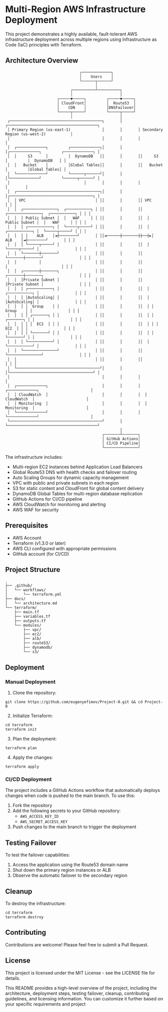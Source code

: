 # Multi-Region AWS Infrastructure Deployment

This project demonstrates a highly available, fault-tolerant AWS infrastructure deployment across multiple regions using Infrastructure as Code (IaC) principles with Terraform.

## Architecture Overview


                                     ┌─────────────┐
                                     │    Users    │
                                     └──────┬──────┘
                                            │
                                 ┌──────────┴──────────┐
                                 │                     │
                           ┌─────▼─────┐         ┌─────▼─────┐
                           │ CloudFront│         │  Route53  │
                           │    CDN    │         │DNSFailover│
                           └─────┬─────┘         └─────┬─────┘
                                 │                     │
     ┌─────────────────────────────────────────┐       │       ┌────────────────────────────────────────┐
     │ Primary Region (us-east-1)              │       │       │ Secondary Region (us-west-2)           │
     │                                         │       │       │                                        │
     │  ┌─────────────┐         ┌─────────────┐│       │       │┌─────────────┐         ┌─────────────┐ │
     │  │     S3      │         │  DynamoDB   ││       │       ││     S3      │         │  DynamoDB   │ │
     │  │   Bucket    │         │Global Tables││       │       ││   Bucket    │         │Global Tables│ │
     │  └─────────────┘         └──────┬──────┘│       │       │└─────────────┘         └──────┬──────┘ │
     │                                 │       │       │       │                               │        │
     │  ┌─────────────────────────────────────┐│       │       │┌─────────────────────────────────────┐ │
     │  │ VPC                               │ ││       │       ││ VPC                               │ │ │
     │  │  ┌───────────────┐  ┌───────────┐ │ ││       │       ││  ┌───────────────┐  ┌───────────┐ │ │ │
     │  │  │ Public Subnet │  │   WAF     │ │ ││       │       ││  │ Public Subnet │  │   WAF     │ │ │ │
     │  │  │ ┌───────────┐ │  └─────┬─────┘ │ ││       │       ││  │ ┌───────────┐ │  └─────┬─────┘ │ │ │
     │  │  │ │    ALB    │◄┼────────┘       │ ││◄──────┼───────┼┼──┼►│    ALB    │◄┼────────┘       │ │ │
     │  │  │ └─────┬─────┘ │                │ ││       │       ││  │ └─────┬─────┘ │                │ │ │
     │  │  └───────┼───────┘                │ ││       │       ││  └───────┼───────┘                │ │ │
     │  │          │                        │ ││       │       ││          │                        │ │ │
     │  │  ┌───────┼───────┐                │ ││       │       ││  ┌───────┼───────┐                │ │ │
     │  │  │Private Subnet │                │ ││       │       ││  │Private Subnet │                │ │ │
     │  │  │ ┌───────────┐ │                │ ││       │       ││  │ ┌───────────┐ │                │ │ │
     │  │  │ │AutoScaling│ │                │ ││       │       ││  │ │AutoScaling│ │                │ │ │
     │  │  │ │  Group    │ │                │ ││       │       ││  │ │  Group    │ │                │ │ │
     │  │  │ │ ┌───────┐ │ │                │ ││       │       ││  │ │ ┌───────┐ │ │                │ │ │
     │  │  │ │ │  EC2  │ │ │                │ ││       │       ││  │ │ │  EC2  │ │ │                │ │ │
     │  │  │ │ └───────┘ │ │                │ ││       │       ││  │ │ └───────┘ │ │                │ │ │
     │  │  │ └───────────┘ │                │ ││       │       ││  │ └───────────┘ │                │ │ │
     │  │  └───────────────┘                │ ││       │       ││  └───────────────┘                │ │ │
     │  │                                   │ ││       │       ││                                   │ │ │
     │  └─────────────────────────────────────┘│       │       │└─────────────────────────────────────┘ │
     │                                         │       │       │                                        │
     │  ┌─────────────┐                        │       │       │  ┌─────────────┐                       │
     │  │ CloudWatch  │                        │       │       │  │ CloudWatch  │                       │
     │  │ Monitoring  │                        │       │       │  │ Monitoring  │                       │
     │  └─────────────┘                        │       │       │  └─────────────┘                       │
     └─────────────────────────────────────────┘       │       └────────────────────────────────────────┘
                                                       │
                                               ┌───────┴───────┐
                                               │ GitHub Actions│
                                               │ CI/CD Pipeline│
                                               └───────────────┘



The infrastructure includes:

- Multi-region EC2 instances behind Application Load Balancers
- Global Route53 DNS with health checks and failover routing
- Auto Scaling Groups for dynamic capacity management
- VPC with public and private subnets in each region
- S3 for static content and CloudFront for global content delivery
- DynamoDB Global Tables for multi-region database replication
- GitHub Actions for CI/CD pipeline
- AWS CloudWatch for monitoring and alerting
- AWS WAF for security

## Prerequisites

- AWS Account
- Terraform (v1.3.0 or later)
- AWS CLI configured with appropriate permissions
- GitHub account (for CI/CD)

## Project Structure
```
.
├── .github/
│   └── workflows/
│       └── terraform.yml
├── docs/
│   └── architecture.md
└── terraform/
    ├── main.tf
    ├── variables.tf
    ├── outputs.tf
    └── modules/
        ├── vpc/
        ├── ec2/
        ├── alb/
        ├── route53/
        ├── dynamodb/
        └── s3/
```

## Deployment

### Manual Deployment

1. Clone the repository:
```
git clone https://github.com/eugenyefimov/Project-0.git && cd Project-0
```

2. Initialize Terraform:
```
cd terraform
terraform init
```

3. Plan the deployment:
```
terraform plan
```

4. Apply the changes:
```
terraform apply
```

### CI/CD Deployment

The project includes a GitHub Actions workflow that automatically deploys changes when code is pushed to the main branch. To use this:

1. Fork the repository
2. Add the following secrets to your GitHub repository:
   - `AWS_ACCESS_KEY_ID`
   - `AWS_SECRET_ACCESS_KEY`
3. Push changes to the main branch to trigger the deployment

## Testing Failover

To test the failover capabilities:

1. Access the application using the Route53 domain name
2. Shut down the primary region instances or ALB
3. Observe the automatic failover to the secondary region

## Cleanup

To destroy the infrastructure:

```
cd terraform
terraform destroy
```

## Contributing

Contributions are welcome! Please feel free to submit a Pull Request.

## License

This project is licensed under the MIT License - see the LICENSE file for details.
 
This README provides a high-level overview of the project, including the architecture, deployment steps, testing failover, cleanup, contributing guidelines, and licensing information. You can customize it further based on your specific requirements and project 